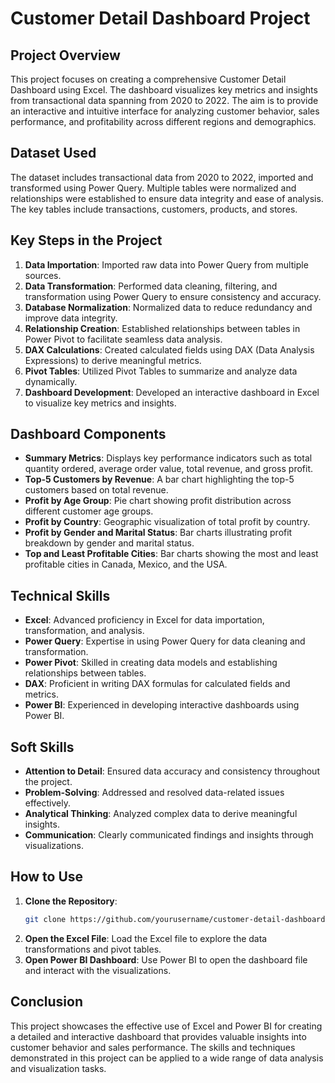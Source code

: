 # Customer Detail Dashboard Project

## Project Overview
This project focuses on creating a comprehensive Customer Detail Dashboard using Excel. The dashboard visualizes key metrics and insights from transactional data spanning from 2020 to 2022. The aim is to provide an interactive and intuitive interface for analyzing customer behavior, sales performance, and profitability across different regions and demographics.

## Dataset Used
The dataset includes transactional data from 2020 to 2022, imported and transformed using Power Query. Multiple tables were normalized and relationships were established to ensure data integrity and ease of analysis. The key tables include transactions, customers, products, and stores.

## Key Steps in the Project
1. **Data Importation**: Imported raw data into Power Query from multiple sources.
2. **Data Transformation**: Performed data cleaning, filtering, and transformation using Power Query to ensure consistency and accuracy.
3. **Database Normalization**: Normalized data to reduce redundancy and improve data integrity.
4. **Relationship Creation**: Established relationships between tables in Power Pivot to facilitate seamless data analysis.
5. **DAX Calculations**: Created calculated fields using DAX (Data Analysis Expressions) to derive meaningful metrics.
6. **Pivot Tables**: Utilized Pivot Tables to summarize and analyze data dynamically.
7. **Dashboard Development**: Developed an interactive dashboard in Excel to visualize key metrics and insights.

## Dashboard Components
- **Summary Metrics**: Displays key performance indicators such as total quantity ordered, average order value, total revenue, and gross profit.
- **Top-5 Customers by Revenue**: A bar chart highlighting the top-5 customers based on total revenue.
- **Profit by Age Group**: Pie chart showing profit distribution across different customer age groups.
- **Profit by Country**: Geographic visualization of total profit by country.
- **Profit by Gender and Marital Status**: Bar charts illustrating profit breakdown by gender and marital status.
- **Top and Least Profitable Cities**: Bar charts showing the most and least profitable cities in Canada, Mexico, and the USA.

## Technical Skills
- **Excel**: Advanced proficiency in Excel for data importation, transformation, and analysis.
- **Power Query**: Expertise in using Power Query for data cleaning and transformation.
- **Power Pivot**: Skilled in creating data models and establishing relationships between tables.
- **DAX**: Proficient in writing DAX formulas for calculated fields and metrics.
- **Power BI**: Experienced in developing interactive dashboards using Power BI.

## Soft Skills
- **Attention to Detail**: Ensured data accuracy and consistency throughout the project.
- **Problem-Solving**: Addressed and resolved data-related issues effectively.
- **Analytical Thinking**: Analyzed complex data to derive meaningful insights.
- **Communication**: Clearly communicated findings and insights through visualizations.

## How to Use
1. **Clone the Repository**: 
    ```bash
    git clone https://github.com/yourusername/customer-detail-dashboard.git
    ```
2. **Open the Excel File**: Load the Excel file to explore the data transformations and pivot tables.
3. **Open Power BI Dashboard**: Use Power BI to open the dashboard file and interact with the visualizations.

## Conclusion
This project showcases the effective use of Excel and Power BI for creating a detailed and interactive dashboard that provides valuable insights into customer behavior and sales performance. The skills and techniques demonstrated in this project can be applied to a wide range of data analysis and visualization tasks.


